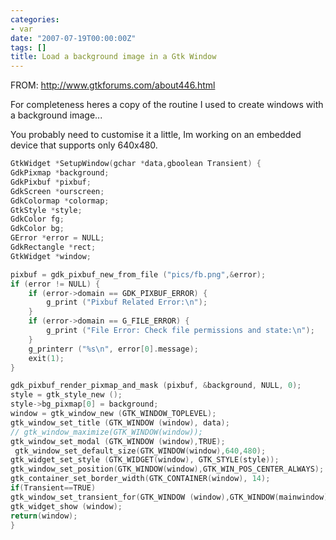 ```yaml
---
categories:
- var
date: "2007-07-19T00:00:00Z"
tags: []
title: Load a background image in a Gtk Window
---
```


FROM: <http://www.gtkforums.com/about446.html>

For completeness heres a copy of the routine I used to create windows with a background image... 
  
You probably need to customise it a little, Im working on an embedded device that supports only 640x480. 
 
```c
GtkWidget *SetupWindow(gchar *data,gboolean Transient) {
GdkPixmap *background;
GdkPixbuf *pixbuf;
GdkScreen *ourscreen;
GdkColormap *colormap;
GtkStyle *style;
GdkColor fg; 
GdkColor bg;
GError *error = NULL;
GdkRectangle *rect;
GtkWidget *window;

pixbuf = gdk_pixbuf_new_from_file ("pics/fb.png",&error);
if (error != NULL) {
    if (error->domain == GDK_PIXBUF_ERROR) { 
        g_print ("Pixbuf Related Error:\n");
    }
    if (error->domain == G_FILE_ERROR) {
        g_print ("File Error: Check file permissions and state:\n");
    } 
    g_printerr ("%s\n", error[0].message);
    exit(1);
}

gdk_pixbuf_render_pixmap_and_mask (pixbuf, &background, NULL, 0);
style = gtk_style_new ();
style->bg_pixmap[0] = background; 
window = gtk_window_new (GTK_WINDOW_TOPLEVEL);
gtk_window_set_title (GTK_WINDOW (window), data);
// gtk_window_maximize(GTK_WINDOW(window));
gtk_window_set_modal (GTK_WINDOW (window),TRUE);
 gtk_window_set_default_size(GTK_WINDOW(window),640,480);
gtk_widget_set_style (GTK_WIDGET(window), GTK_STYLE(style));
gtk_window_set_position(GTK_WINDOW(window),GTK_WIN_POS_CENTER_ALWAYS);
gtk_container_set_border_width(GTK_CONTAINER(window), 14); 
if(Transient==TRUE)
gtk_window_set_transient_for(GTK_WINDOW (window),GTK_WINDOW(mainwindow));
gtk_widget_show (window);
return(window);
}
```
